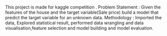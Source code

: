 This project is made for kaggle competition .
Problem Statement : Given the features of the house and the target variable(Sale price) build a model that predict the target variable for an unknown data.
Methodology : Imported the data, Explored statistical result, performed data wrangling and data visualisation,feature selection and model building and model evaluation.

